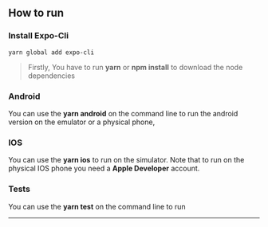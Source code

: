 ## How to run

### Install Expo-Cli

`yarn global add expo-cli`

> Firstly, You have to run **yarn** or **npm install** to download the node dependencies

### Android

You can use the **yarn android** on the command line to run the android version on the emulator or a physical phone,

### IOS

You can use the **yarn ios** to run on the simulator. Note that to run on the physical IOS phone you need a **Apple Developer** account.

### Tests

You can use the **yarn test** on the command line to run

---
